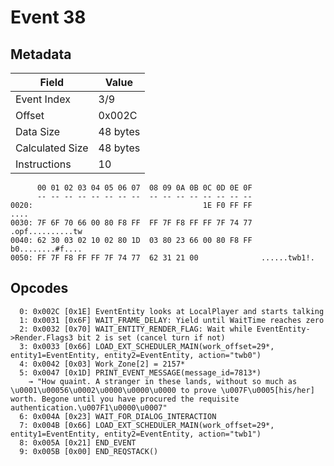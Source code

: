 # Event 38

## Metadata

| Field           | Value    |
|-----------------|----------|
| Event Index     | 3/9      |
| Offset          | 0x002C   |
| Data Size       | 48 bytes |
| Calculated Size | 48 bytes |
| Instructions    | 10       |

```
      00 01 02 03 04 05 06 07  08 09 0A 0B 0C 0D 0E 0F
      -- -- -- -- -- -- -- --  -- -- -- -- -- -- -- --
0020:                                      1E F0 FF FF              ....
0030: 7F 6F 70 66 00 80 F8 FF  FF 7F F8 FF FF 7F 74 77  .opf..........tw
0040: 62 30 03 02 10 02 80 1D  03 80 23 66 00 80 F8 FF  b0........#f....
0050: FF 7F F8 FF FF 7F 74 77  62 31 21 00              ......twb1!.    
```

## Opcodes

```
  0: 0x002C [0x1E] EventEntity looks at LocalPlayer and starts talking
  1: 0x0031 [0x6F] WAIT_FRAME_DELAY: Yield until WaitTime reaches zero
  2: 0x0032 [0x70] WAIT_ENTITY_RENDER_FLAG: Wait while EventEntity->Render.Flags3 bit 2 is set (cancel turn if not)
  3: 0x0033 [0x66] LOAD_EXT_SCHEDULER_MAIN(work_offset=29*, entity1=EventEntity, entity2=EventEntity, action="twb0")
  4: 0x0042 [0x03] Work_Zone[2] = 2157*
  5: 0x0047 [0x1D] PRINT_EVENT_MESSAGE(message_id=7813*)
    → "How quaint. A stranger in these lands, without so much as \u0001\u00056\u0002\u0000\u0000\u0000 to prove \u007F\u0005[his/her] worth. Begone until you have procured the requisite authentication.\u007F1\u0000\u0007"
  6: 0x004A [0x23] WAIT_FOR_DIALOG_INTERACTION
  7: 0x004B [0x66] LOAD_EXT_SCHEDULER_MAIN(work_offset=29*, entity1=EventEntity, entity2=EventEntity, action="twb1")
  8: 0x005A [0x21] END_EVENT
  9: 0x005B [0x00] END_REQSTACK()
```
